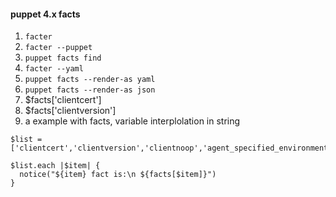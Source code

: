 #### puppet 4.x facts

1. `facter`
2. `facter --puppet`
3. `puppet facts find`
4. `facter --yaml`
5. `puppet facts --render-as yaml`
6. `puppet facts --render-as json`
7. $facts['clientcert']
8. $facts['clientversion']
9. a example with facts, variable interplolation in string
```puppet
$list = ['clientcert','clientversion','clientnoop','agent_specified_environment']

$list.each |$item| {
  notice("${item} fact is:\n ${facts[$item]}")
}
```

